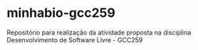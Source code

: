 # minhabio-gcc259
Repositório para realização da atividade proposta na disciplina Desenvolvimento de Software Livre - GCC259
